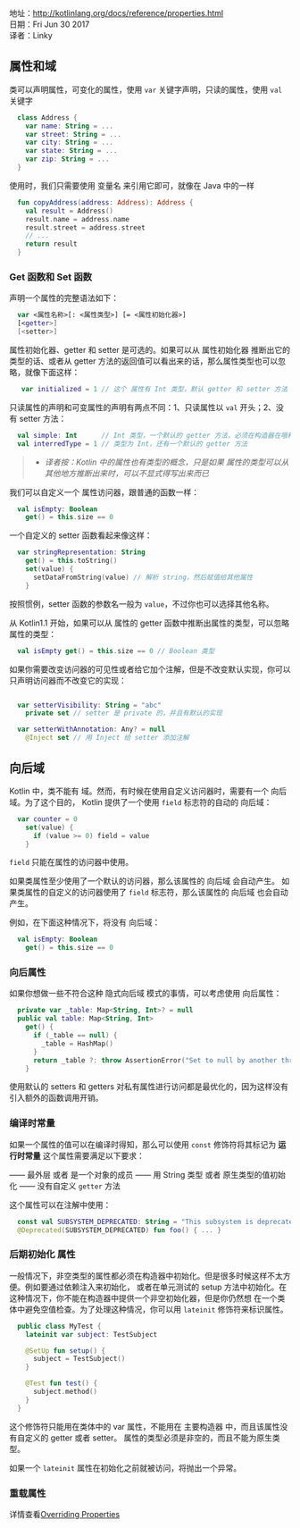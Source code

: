 
地址：http://kotlinlang.org/docs/reference/properties.html<br />
日期：Fri Jun 30 2017<br />
译者：Linky<br />

## 属性和域

  类可以声明属性，可变化的属性，使用 `var` 关键字声明，只读的属性，使用 `val` 关键字

```kotlin
  class Address {
    var name: String = ...
    var street: String = ...
    var city: String = ...
    var state: String = ...
    var zip: String = ... 
  }
```

使用时，我们只需要使用 变量名 来引用它即可，就像在 Java 中的一样

```kotlin
  fun copyAddress(address: Address): Address {
    val result = Address()
    result.name = address.name
    result.street = address.street
    // ...
    return result
  }
```

### Get 函数和 Set 函数

声明一个属性的完整语法如下：

```kotlin
  var <属性名称>[: <属性类型>] [= <属性初始化器>]
  [<getter>]
  [<setter>]
```

属性初始化器、getter 和 setter 是可选的。如果可以从  属性初始化器 推断出它的类型的话、或者从 getter 方法的返回值可以看出来的话，那么属性类型也可以忽略，就像下面这样：

```kotlin
   var initialized = 1 // 这个 属性有 Int 类型，默认 getter 和 setter 方法 
```

只读属性的声明和可变属性的声明有两点不同：1、只读属性以 `val` 开头；2、没有 setter 方法：

```kotlin
  val simple: Int      // Int 类型，一个默认的 getter 方法，必须在构造器在哦和那个初始化
  val interredType = 1 // 类型为 Int，还有一个默认的 getter 方法
```

>* *译者按：Kotlin 中的属性也有类型的概念，只是如果 属性的类型可以从其他地方推断出来时，可以不显式得写出来而已*

我们可以自定义一个 属性访问器，跟普通的函数一样：

```kotlin
  val isEmpty: Boolean
    get() = this.size == 0
```

一个自定义的 setter 函数看起来像这样：
```kotlin
  var stringRepresentation: String
    get() = this.toString()
    set(value) {
      setDataFromString(value) // 解析 string，然后赋值给其他属性 
    }
```

按照惯例，setter 函数的参数名一般为 `value`，不过你也可以选择其他名称。

从 Kotlin1.1 开始，如果可以从 属性的 getter 函数中推断出属性的类型，可以忽略属性的类型：


```kotlin
  val isEmpty get() = this.size == 0 // Boolean 类型 
```

如果你需要改变访问器的可见性或者给它加个注解，但是不改变默认实现，你可以只声明访问器而不改变它的实现：

```kotlin

  var setterVisibility: String = "abc"
    private set // setter 是 private 的，并且有默认的实现

  var setterWithAnnotation: Any? = null
    @Inject set // 用 Inject 给 setter 添加注解 
```

## 向后域

Kotlin 中，类不能有 域。然而，有时候在使用自定义访问器时，需要有一个 向后域。为了这个目的，
Kotlin 提供了一个使用 `field` 标志符的自动的 向后域：


```kotlin
  var counter = 0
    set(value) {
      if (value >= 0) field = value
    }
```

`field` 只能在属性的访问器中使用。

如果类属性至少使用了一个默认的访问器，那么该属性的 向后域 会自动产生。
如果类属性的自定义的访问器使用了 `field` 标志符，那么该属性的 向后域 也会自动产生。

例如，在下面这种情况下，将没有 向后域：

```kotlin
  val isEmpty: Boolean
    get() = this.size == 0 
```

### 向后属性 

如果你想做一些不符合这种 隐式向后域 模式的事情，可以考虑使用 向后属性：

```kotlin
  private var _table: Map<String, Int>? = null
  public val table: Map<String, Int>
    get() {
      if (_table == null) {
        _table = HashMap()
      }
      return _table ?: throw AssertionError("Set to null by another thread")
    }
```

使用默认的 setters 和 getters 对私有属性进行访问都是最优化的，因为这样没有引入额外的函数调用开销。


### 编译时常量 

如果一个属性的值可以在编译时得知，那么可以使用 `const` 修饰符将其标记为 **运行时常量** 
这个属性需要满足以下要求：

—— 最外层 或者 是一个对象的成员
—— 用 String 类型 或者 原生类型的值初始化
—— 没有自定义 `getter` 方法

这个属性可以在注解中使用：

```kotlin
  const val SUBSYSTEM_DEPRECATED: String = "This subsystem is deprecated"
  @Deprecated(SUBSYSTEM_DEPRECATED) fun foo() { ... }
```

### 后期初始化 属性

一般情况下，非空类型的属性都必须在构造器中初始化。但是很多时候这样不太方便。例如要通过依赖注入来初始化，
或者在单元测试的 setup 方法中初始化。在这种情况下，你不能在构造器中提供一个非空初始化器，但是你仍然想
在一个类体中避免空值检查。为了处理这种情况，你可以用 `lateinit` 修饰符来标识属性。


```kotlin
  public class MyTest {
    lateinit var subject: TestSubject

    @SetUp fun setup() {
      subject = TestSubject()
    }

    @Test fun test() {
      subject.method() 
    }
  }
```

这个修饰符只能用在类体中的 var 属性，不能用在 主要构造器 中，而且该属性没有自定义的 getter 或者 setter。
属性的类型必须是非空的，而且不能为原生类型。

如果一个 `lateinit` 属性在初始化之前就被访问，将抛出一个异常。

### 重载属性

详情查看[Overriding Properties](http://kotlinlang.org/docs/reference/classes.html#overriding-properties)

